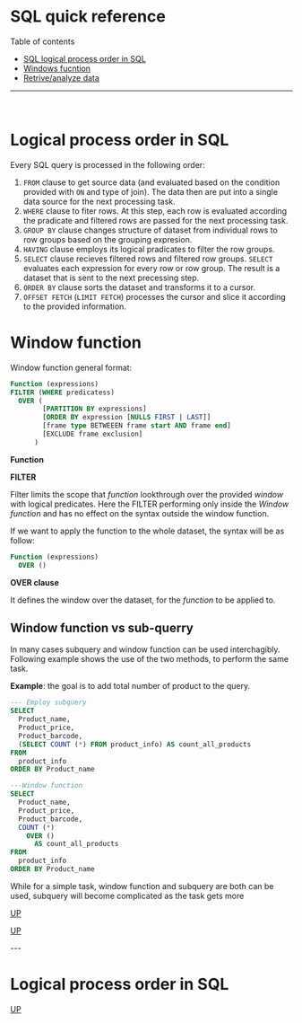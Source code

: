 <h1> SQL quick reference</h1>

<a name = 'up'>Table of contents</a>
- [SQL logical process order in SQL](#logicorder)
- [Windows fucntion](#window)
- [Retrive/analyze data](#rad)








--- 

<br>


# <a name = 'logicorder'>Logical process order in SQL</a>
Every SQL query is processed in the following order:
1. `FROM` clause to get source data (and evaluated based on the condition provided with `ON` and type of join). The data then are put into a single data source for the next processing task.
2. `WHERE` clause to fiter rows. At this step, each row is evaluated according the pradicate and filtered rows are passed for the next processing task.
3. `GROUP BY` clause changes structure of dataset from individual rows to row groups based on the grouping expresion. 
4. `HAVING` clause employs its logical pradicates to filter the row groups. 
5. `SELECT` clause recieves filtered rows and filtered row groups. `SELECT` evaluates each expression for every row or row group. The result is a dataset that is sent to the next precessing step.
6. `ORDER BY` clause sorts the dataset and transforms it to a cursor.
7. `OFFSET FETCH` (`LIMIT FETCH`) processes the cursor and slice it according to the provided information. 

# <a name = 'window'>Window function</a>

Window function general format:
```sql
Function (expressions)
FILTER (WHERE predicatess)
  OVER (
        [PARTITION BY expressions]
        [ORDER BY expression [NULLS FIRST | LAST]]
        [frame type BETWEEEN frame start AND frame end]
        [EXCLUDE frame exclusion]
      )
```

__Function__

__FILTER__

Filter limits the scope that _function_ lookthrough over the provided _window_ with logical predicates. Here the FILTER performing only inside the _Window function_ and has no effect on the syntax outside the window function.

If we want to apply the function to the whole dataset, the syntax will be as follow:
```sql
Function (expressions)
  OVER ()
```

__OVER clause__

It defines the window over the dataset, for the _function_ to be applied to. 

## Window function vs sub-querry
In many cases subquery and window function can be used interchagibly. Following example shows the use of the two methods, to perform the same task.

__Example__: the goal is to add total number of product to the query. 
```sql
--- Employ subquery
SELECT
  Product_name,
  Product_price,
  Product_barcode,
  (SELECT COUNT (*) FROM product_info) AS count_all_products
FROM
  product_info
ORDER BY Product_name

---Window function
SELECT
  Product_name,
  Product_price,
  Product_barcode,
  COUNT (*)
    OVER ()
      AS count_all_products
FROM
  product_info
ORDER BY Product_name
```

While for a simple task, window function and subquery are both can be used, subquery will become complicated as the task gets more 

[UP](#up)

[UP](#up)

--- <br>

# <a name = 'rad'>Logical process order in SQL</a>



[UP](#up)

